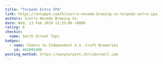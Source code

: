 ```yaml
---
title: "Torpedo Extra IPA"
link: https://untappd.com/b/sierra-nevada-brewing-co-torpedo-extra-ipa/4997
authors: Sierra Nevada Brewing Co.
date: Wed, 13 Feb 2019 13:33:06 +0000
rating: 4
checkin:
  name: Smith Street Taps
badges:
  - name: Cheers to Independent U.S. Craft Breweries
    id: 462095490
posting_method: https://ownyourpint.chrisburnell.com
---
```

